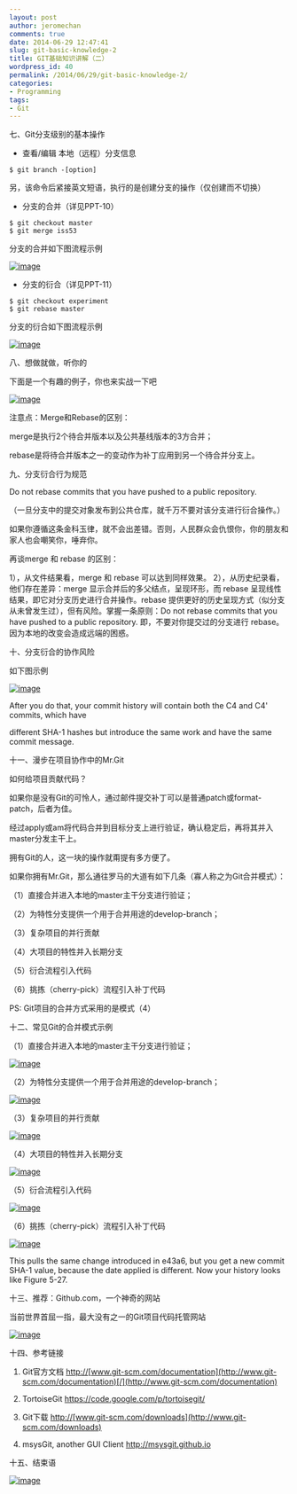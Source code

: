 ```yaml
---
layout: post
author: jeromechan
comments: true
date: 2014-06-29 12:47:41
slug: git-basic-knowledge-2
title: GIT基础知识讲解（二）
wordpress_id: 40
permalink: /2014/06/29/git-basic-knowledge-2/
categories:
- Programming
tags:
- Git
---
```


七、Git分支级别的基本操作

- 查看/编辑 本地（远程）分支信息

`$ git branch -[option] `

另，该命令后紧接英文短语，执行的是创建分支的操作（仅创建而不切换） 

- 分支的合并（详见PPT-10）


```    
$ git checkout master
$ git merge iss53
```


分支的合并如下图流程示例 

[![image](/images/2014-06-29-git-basic-knowledge-2/image_thumb.png)](/images/2014-06-29-git-basic-knowledge-2/image.png)

- 分支的衍合（详见PPT-11）

    
```
$ git checkout experiment
$ git rebase master
```


分支的衍合如下图流程示例

[![image](/images/2014-06-29-git-basic-knowledge-2/image_thumb1.png)](/images/2014-06-29-git-basic-knowledge-2/image1.png)

八、想做就做，听你的

下面是一个有趣的例子，你也来实战一下吧

[![image](/images/2014-06-29-git-basic-knowledge-2/image_thumb2.png)](/images/2014-06-29-git-basic-knowledge-2/image2.png)

注意点：Merge和Rebase的区别：

merge是执行2个待合并版本以及公共基线版本的3方合并；

rebase是将待合并版本之一的变动作为补丁应用到另一个待合并分支上。

九、分支衍合行为规范

Do not rebase commits that you have pushed to a public repository.

（一旦分支中的提交对象发布到公共仓库，就千万不要对该分支进行衍合操作。）

如果你遵循这条金科玉律，就不会出差错。否则，人民群众会仇恨你，你的朋友和家人也会嘲笑你，唾弃你。

再谈merge 和 rebase 的区别：

1），从文件结果看，merge 和 rebase 可以达到同样效果。
2），从历史纪录看，他们存在差异：merge 显示合并后的多父结点，呈现环形，而 rebase 呈现线性结果，即它对分支历史进行合并操作。rebase 提供更好的历史呈现方式（似分支从未曾发生过），但有风险。掌握一条原则：Do not rebase commits that you have pushed to a public repository. 即，不要对你提交过的分支进行 rebase。因为本地的改变会造成远端的困惑。

十、分支衍合的协作风险

如下图示例

[![image](/images/2014-06-29-git-basic-knowledge-2/image_thumb3.png)](/images/2014-06-29-git-basic-knowledge-2/image3.png)

After you do that, your commit history will contain both the C4 and C4' commits, which have

different SHA-1 hashes but introduce the same work and have the same commit message.

十一、漫步在项目协作中的Mr.Git

如何给项目贡献代码？

如果你是没有Git的可怜人，通过邮件提交补丁可以是普通patch或format-patch，后者为佳。

经过apply或am将代码合并到目标分支上进行验证，确认稳定后，再将其并入master分发主干上。

拥有Git的人，这一块的操作就甭提有多方便了。

如果你拥有Mr.Git，那么通往罗马的大道有如下几条（寡人称之为Git合并模式）：

（1）直接合并进入本地的master主干分支进行验证；

（2）为特性分支提供一个用于合并用途的develop-branch；

（3）复杂项目的并行贡献

（4）大项目的特性并入长期分支

（5）衍合流程引入代码

（6）挑拣（cherry-pick）流程引入补丁代码

PS: Git项目的合并方式采用的是模式（4）

十二、常见Git的合并模式示例

（1）直接合并进入本地的master主干分支进行验证；

[![image](/images/2014-06-29-git-basic-knowledge-2/image_thumb4.png)](/images/2014-06-29-git-basic-knowledge-2/image4.png)

（2）为特性分支提供一个用于合并用途的develop-branch；

[![image](/images/2014-06-29-git-basic-knowledge-2/image_thumb5.png)](/images/2014-06-29-git-basic-knowledge-2/image5.png)

（3）复杂项目的并行贡献

[![image](/images/2014-06-29-git-basic-knowledge-2/image_thumb6.png)](/images/2014-06-29-git-basic-knowledge-2/image6.png)

（4）大项目的特性并入长期分支

[![image](/images/2014-06-29-git-basic-knowledge-2/image_thumb7.png)](/images/2014-06-29-git-basic-knowledge-2/image7.png)

（5）衍合流程引入代码

[![image](/images/2014-06-29-git-basic-knowledge-2/image_thumb8.png)](/images/2014-06-29-git-basic-knowledge-2/image8.png)

（6）挑拣（cherry-pick）流程引入补丁代码

[![image](/images/2014-06-29-git-basic-knowledge-2/image_thumb9.png)](/images/2014-06-29-git-basic-knowledge-2/image9.png)

This pulls the same change introduced in e43a6, but you get a new commit SHA-1 value, because the date applied is different. Now your history looks like Figure 5-27.

十三、推荐：Github.com，一个神奇的网站

当前世界首屈一指，最大没有之一的Git项目代码托管网站

[![image](/images/2014-06-29-git-basic-knowledge-2/image_thumb10.png)](/images/2014-06-29-git-basic-knowledge-2/image10.png)

十四、参考链接

1. Git官方文档
[http://](http://www.git-scm.com/documentation)[www.git-scm.com/documentation](http://www.git-scm.com/documentation)[/](http://www.git-scm.com/documentation)

2. TortoiseGit
[https://](https://code.google.com/p/tortoisegit/)[code.google.com/p/tortoisegit](https://code.google.com/p/tortoisegit/)[/](http://www.git-scm.com/documentation)

3. Git下载
[http://](http://www.git-scm.com/downloads)[www.git-scm.com/downloads](http://www.git-scm.com/downloads)

4. msysGit, another GUI Client
[http://](http://msysgit.github.io/)[msysgit.github.io](http://msysgit.github.io/)

十五、结束语

[![image](/images/2014-06-29-git-basic-knowledge-2/image_thumb11.png)](/images/2014-06-29-git-basic-knowledge-2/image11.png)


